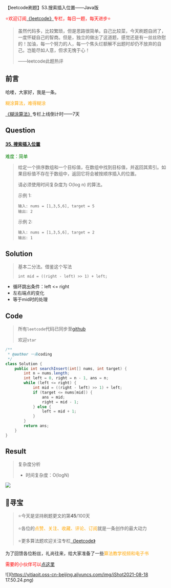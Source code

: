 【leetcode刷题】53.搜索插入位置——Java版

<font color=red>⭐欢迎订阅[《leetcode》](https://blog.csdn.net/skylibiao/category_10867560.html)专栏，每日一题，每天进步⭐</font>

>虽然代码多，比较繁琐，但是思路很简单。自己比较菜，今天刷题自闭了，一度怀疑自己的智商。但是，独立的做出了这道题，感觉还是有一丝丝欣慰的！加油，每一个努力的人，每一个焦头烂额解不出题时却仍不放弃的自己。岂能尽如人意，但求无愧于心！
>
>——leetcode此题热评

## 前言

哈喽，大家好，我是一条。

<font color=orange>糊涂算法，难得糊涂</font>

[《糊涂算法》](https://blog.csdn.net/skylibiao/category_11292502.html?spm=1001.2014.3001.5482)专栏上线倒计时——7天

## Question

#### [35. 搜索插入位置](https://leetcode-cn.com/problems/search-insert-position/)

<font color=green>难度：简单</font>

>给定一个排序数组和一个目标值，在数组中找到目标值，并返回其索引。如果目标值不存在于数组中，返回它将会被按顺序插入的位置。
>
>请必须使用时间复杂度为 O(log n) 的算法。
>
> 
>
>示例 1:
>
>```
>输入: nums = [1,3,5,6], target = 5
>输出: 2
>```
>
>示例 2:
>
>```
>输入: nums = [1,3,5,6], target = 2
>输出: 1
>```

## Solution

>基本二分法。借鉴这个写法
>
>`int mid = ((right - left) >> 1) + left;`

- 循环跳出条件：left <= right
- 左右端点的变化
- 等于mid时的处理


## Code

>所有`leetcode`代码已同步至[github](https://github.com/lbsys)
>
>欢迎`star`

```java
/**
 * @author 一条coding
 */
class Solution {
    public int searchInsert(int[] nums, int target) {
        int n = nums.length;
        int left = 0, right = n - 1, ans = n;
        while (left <= right) {
            int mid = ((right - left) >> 1) + left;
            if (target <= nums[mid]) {
                ans = mid;
                right = mid - 1;
            } else {
                left = mid + 1;
            }
        }
        return ans;
    }
}
```

## Result

> 复杂度分析
>
> - 时间复杂度：O(logN) 

![](https://yitiaoit.oss-cn-beijing.aliyuncs.com/img/image-20210902004818089.png)


## 🌈寻宝

>⭐今天是坚持刷题更文的第**45**/100天
>
>⭐各位的<font color=orange>点赞、关注、收藏、评论、订阅</font>就是一条创作的最大动力
>
>⭐更多算法题欢迎关注专栏[《leetcode》](https://blog.csdn.net/skylibiao/category_10867560.html)

为了回馈各位粉丝，礼尚往来，给大家准备了一些<font color=orange>算法教学视频和电子书</font>

<font color=red>需要的小伙伴可以[点这里](https://blog.csdn.net/skylibiao/article/details/119893172?spm=1001.2014.3001.5502)</font>

![](https://yitiaoit.oss-cn-beijing.aliyuncs.com/img/iShot2021-08-18 17.50.24.png)